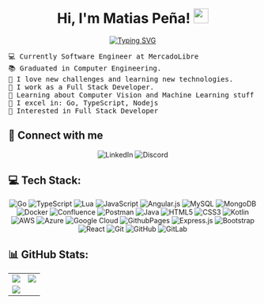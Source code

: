 <h1 align="center">
Hi, I'm Matias Peña!
	<a href="https://github.com/MvtiasG" target="_self">
		<img src="https://media.giphy.com/media/hvRJCLFzcasrR4ia7z/giphy.gif" width="30">
	</a>
</h1>
<p align="center">
	<a href="https://git.io/typing-svg"><img src="https://readme-typing-svg.herokuapp.com?font=Fira+Code&pause=1000&width=435&lines=Software+Engineer+at+Mercado+Libre" alt="Typing SVG" />
	</a>
</p>

<pre>
💻 Currently Software Engineer at MercadoLibre
📚 Graduated in Computer Engineering.
📝 I love new challenges and learning new technologies.
🔭 I work as a Full Stack Developer.
🌱 Learning about Computer Vision and Machine Learning stuff
🌟 I excel in: Go, TypeScript, Nodejs
🚩 Interested in Full Stack Developer
</pre>

## 🤝 Connect with me
<p align="center">
	<a href="https://linkedin.com/in/matiasgamalier"></a>
		<img src="https://img.shields.io/badge/LinkedIn-%230077B5.svg?logo=linkedin&logoColor=white" alt="LinkedIn"/>
	</a>
	<a href="https://discord.gg/mvtiasg"></a>
		<img src="https://img.shields.io/badge/Discord-%237289DA.svg?logo=discord&logoColor=white" alt="Discord"/>
	</a>
<p/>


## 💻 Tech Stack:

<div align="center">

![Go](https://img.shields.io/badge/go-%2300ADD8.svg?style=for-the-badge&logo=go&logoColor=white) ![TypeScript](https://img.shields.io/badge/typescript-%23007ACC.svg?style=for-the-badge&logo=typescript&logoColor=white) ![Lua](https://img.shields.io/badge/lua-%232C2D72.svg?style=for-the-badge&logo=lua&logoColor=white) ![JavaScript](https://img.shields.io/badge/javascript-%23323330.svg?style=for-the-badge&logo=javascript&logoColor=%23F7DF1E) ![Angular.js](https://img.shields.io/badge/angular.js-%23E23237.svg?style=for-the-badge&logo=angularjs&logoColor=white) ![MySQL](https://img.shields.io/badge/mysql-4479A1.svg?style=for-the-badge&logo=mysql&logoColor=white) ![MongoDB](https://img.shields.io/badge/MongoDB-%234ea94b.svg?style=for-the-badge&logo=mongodb&logoColor=white) ![Docker](https://img.shields.io/badge/docker-%230db7ed.svg?style=for-the-badge&logo=docker&logoColor=white) ![Confluence](https://img.shields.io/badge/confluence-%23172BF4.svg?style=for-the-badge&logo=confluence&logoColor=white) ![Postman](https://img.shields.io/badge/Postman-FF6C37?style=for-the-badge&logo=postman&logoColor=white) ![Java](https://img.shields.io/badge/java-%23ED8B00.svg?style=for-the-badge&logo=openjdk&logoColor=white) ![HTML5](https://img.shields.io/badge/html5-%23E34F26.svg?style=for-the-badge&logo=html5&logoColor=white) ![CSS3](https://img.shields.io/badge/css3-%231572B6.svg?style=for-the-badge&logo=css3&logoColor=white) ![Kotlin](https://img.shields.io/badge/kotlin-%237F52FF.svg?style=for-the-badge&logo=kotlin&logoColor=white) ![AWS](https://img.shields.io/badge/AWS-%23FF9900.svg?style=for-the-badge&logo=amazon-aws&logoColor=white) ![Azure](https://img.shields.io/badge/azure-%230072C6.svg?style=for-the-badge&logo=microsoftazure&logoColor=white) ![Google Cloud](https://img.shields.io/badge/GoogleCloud-%234285F4.svg?style=for-the-badge&logo=google-cloud&logoColor=white) ![GithubPages](https://img.shields.io/badge/github%20pages-121013?style=for-the-badge&logo=github&logoColor=white) ![Express.js](https://img.shields.io/badge/express.js-%23404d59.svg?style=for-the-badge&logo=express&logoColor=%2361DAFB) ![Bootstrap](https://img.shields.io/badge/bootstrap-%238511FA.svg?style=for-the-badge&logo=bootstrap&logoColor=white) ![React](https://img.shields.io/badge/react-%2320232a.svg?style=for-the-badge&logo=react&logoColor=%2361DAFB) ![Git](https://img.shields.io/badge/git-%23F05033.svg?style=for-the-badge&logo=git&logoColor=white) ![GitHub](https://img.shields.io/badge/github-%23121011.svg?style=for-the-badge&logo=github&logoColor=white) ![GitLab](https://img.shields.io/badge/gitlab-%23181717.svg?style=for-the-badge&logo=gitlab&logoColor=white)

</div>

## 📊 GitHub Stats:

<table>
  <tr>
    <td valign="top"><img src="https://github-readme-stats.vercel.app/api?username=MvtiasG&theme=github_dark_dimmed&hide_border=false&include_all_commits=false&count_private=false" /></td>
    <td valign="top"><img src="https://github-readme-streak-stats.herokuapp.com/?user=MvtiasG&theme=github_dark_dimmed&hide_border=false" /></td>
  </tr>
  <tr>
    <td colspan="2" valign="top"><img src="https://github-readme-stats.vercel.app/api/top-langs/?username=MvtiasG&theme=github_dark_dimmed&hide_border=false&include_all_commits=false&count_private=false&layout=compact" /></td>
  </tr>
</table>

